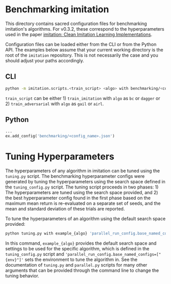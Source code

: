 # Benchmarking imitation

This directory contains sacred configuration files for benchmarking imitation's algorithms. For v0.3.2, these correspond to the hyperparameters used in the paper [imitation: Clean Imitation Learning Implementations](https://www.rocamonde.com/publication/gleave-imitation-2022/).

Configuration files can be loaded either from the CLI or from the Python API. The examples below assume that your current working directory is the root of the `imitation` repository. This is not necessarily the case and you should adjust your paths accordingly.

## CLI

```bash
python -m imitation.scripts.<train_script> <algo> with benchmarking/<config_name>.json
```
`train_script` can be either 1) `train_imitation` with `algo` as `bc` or `dagger` or 2) `train_adversarial`  with `algo` as `gail` or `airl`.

## Python

```python
...
ex.add_config('benchmarking/<config_name>.json')
```

# Tuning Hyperparameters

The hyperparameters of any algorithm in imitation can be tuned using the `tuning.py` script.
The benchmarking hyperparameter configs were generated by tuning the hyperparameters using
the search space defined in the `tuning_config.py` script. The tuning script proceeds in two
phases: 1) The hyperparameters are tuned using the search space provided, and 2) the best
hyperparameter config found in the first phase based on the maximum mean return is
re-evaluated on a separate set of seeds, and the mean and standard deviation of these trials
are reported.

To tune the hyperparameters of an algorithm using the default search space provided:
```bash
python tuning.py with example_{algo} 'parallel_run_config.base_named_configs=["{env}"]'
```

In this command, `example_{algo}` provides the default search space and settings to be used for
the specific algorithm, which is defined in the `tuning_config.py` script and
`'parallel_run_config.base_named_configs=["{env}"]'` sets the environment to tune the algorithm in.
See the documentation of `tuning.py` and `parallel.py` scripts for many other arguments that can be
provided through the command line to change the tuning behavior.
